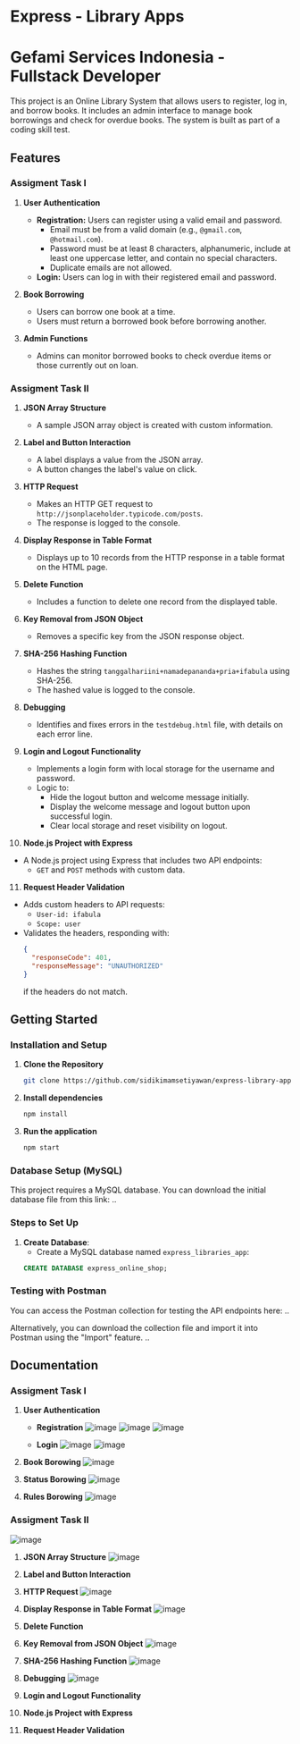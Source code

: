 # Express - Library Apps
# Gefami Services Indonesia - Fullstack Developer

This project is an Online Library System that allows users to register, log in, and borrow books. It includes an admin interface to manage book borrowings and check for overdue books. The system is built as part of a coding skill test.

## Features
### Assigment Task I
1. **User Authentication**
   - **Registration:** Users can register using a valid email and password. 
     - Email must be from a valid domain (e.g., `@gmail.com`, `@hotmail.com`).
     - Password must be at least 8 characters, alphanumeric, include at least one uppercase letter, and contain no special characters.
     - Duplicate emails are not allowed.
   - **Login:** Users can log in with their registered email and password.

2. **Book Borrowing**
   - Users can borrow one book at a time. 
   - Users must return a borrowed book before borrowing another.

3. **Admin Functions**
   - Admins can monitor borrowed books to check overdue items or those currently out on loan.
### Assigment Task II
1. **JSON Array Structure**
   - A sample JSON array object is created with custom information.

2. **Label and Button Interaction**
   - A label displays a value from the JSON array.
   - A button changes the label's value on click.

3. **HTTP Request**
   - Makes an HTTP GET request to `http://jsonplaceholder.typicode.com/posts`.
   - The response is logged to the console.

4. **Display Response in Table Format**
   - Displays up to 10 records from the HTTP response in a table format on the HTML page.

5. **Delete Function**
   - Includes a function to delete one record from the displayed table.

6. **Key Removal from JSON Object**
   - Removes a specific key from the JSON response object.

7. **SHA-256 Hashing Function**
   - Hashes the string `tanggalhariini+namadepananda+pria+ifabula` using SHA-256.
   - The hashed value is logged to the console.

8. **Debugging**
   - Identifies and fixes errors in the `testdebug.html` file, with details on each error line.

9. **Login and Logout Functionality**
   - Implements a login form with local storage for the username and password.
   - Logic to:
     - Hide the logout button and welcome message initially.
     - Display the welcome message and logout button upon successful login.
     - Clear local storage and reset visibility on logout.

10. **Node.js Project with Express**
   - A Node.js project using Express that includes two API endpoints:
     - `GET` and `POST` methods with custom data.
   
11. **Request Header Validation**
   - Adds custom headers to API requests:
     - `User-id: ifabula`
     - `Scope: user`
   - Validates the headers, responding with:
     ```json
     {
       "responseCode": 401,
       "responseMessage": "UNAUTHORIZED"
     }
     ```
     if the headers do not match.

## Getting Started
### Installation and Setup

1. **Clone the Repository**
    ```bash
    git clone https://github.com/sidikimamsetiyawan/express-library-app.git
    ```
2. **Install dependencies**
    ```bash
    npm install
    ```

3. **Run the application**
    ```bash
    npm start
    ```

### Database Setup (MySQL)

This project requires a MySQL database. You can download the initial database file from this link: ..

### Steps to Set Up

1. **Create Database**: 
   - Create a MySQL database named `express_libraries_app`:
   ```sql
   CREATE DATABASE express_online_shop;

### Testing with Postman

You can access the Postman collection for testing the API endpoints here: ..

Alternatively, you can download the collection file and import it into Postman using the "Import" feature. ..

## Documentation
### Assigment Task I
1. **User Authentication**
   * **Registration**
     ![image](https://github.com/user-attachments/assets/ad232b92-1a36-407e-94ce-4a95a42a9403)
     ![image](https://github.com/user-attachments/assets/47d8c0b5-f746-4e66-9ab4-2d87dbb8c421)
     ![image](https://github.com/user-attachments/assets/9ee92250-a88f-424f-80aa-a99a4f99820a)
     
   * **Login**
     ![image](https://github.com/user-attachments/assets/0c65a25a-9f5f-4a70-8611-781c819846ae)
     ![image](https://github.com/user-attachments/assets/5388d343-9fa3-42b4-96b0-4d10aa711a90)

2. **Book Borowing**
   ![image](https://github.com/user-attachments/assets/907b2e01-1c63-43cd-9ca4-c0012da186a1)
  
3. **Status Borowing**
   ![image](https://github.com/user-attachments/assets/270dc6b2-c4ef-4e6a-b060-b5a84e29036f)

4. **Rules Borowing** 
![image](https://github.com/user-attachments/assets/679a274f-2cba-4592-9588-e630c1ec6ae7)

### Assigment Task II
![image](https://github.com/user-attachments/assets/c942a5f9-b1c6-42f9-b463-4653fd2ef009)

1. **JSON Array Structure**
![image](https://github.com/user-attachments/assets/a89c0e44-cbd6-4bbf-9348-48ae0f6dc133)

2. **Label and Button Interaction**

3. **HTTP Request**
![image](https://github.com/user-attachments/assets/434c7855-f4d2-4f95-a556-073770f622dc)

4. **Display Response in Table Format**
![image](https://github.com/user-attachments/assets/e8f81173-b830-4a8c-8e76-8c677f6df9bf)

5. **Delete Function**

6. **Key Removal from JSON Object**
![image](https://github.com/user-attachments/assets/e33a7419-1ea0-4e19-a608-5a76cd8c58f9)

7. **SHA-256 Hashing Function**
![image](https://github.com/user-attachments/assets/718a4b15-925f-4c00-9ca9-2737496c3b78)

8. **Debugging**
![image](https://github.com/user-attachments/assets/7ae784b6-8a48-4b83-b1bf-03ee3c9d5c00)

9. **Login and Logout Functionality**

10. **Node.js Project with Express**

11. **Request Header Validation**
